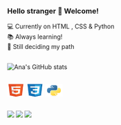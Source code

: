 ### Hello stranger 👋 Welcome!
💻 Currently on HTML , CSS & Python<br>
📚 Always learning!<br>
🎡 Still deciding my path<br>

##
![Ana's GitHub stats](https://github-readme-stats.vercel.app/api?username=ananunesdev&show_icons=true&theme=onedark)

<div style="display: inline_block"><br>
    <img allign="center" alt="Ana-HTML" height="30" width="40" src="https://raw.githubusercontent.com/devicons/devicon/master/icons/html5/html5-original.svg">
    <img allign="center" alt="Ana-CSS" height="30" width="40" src="https://raw.githubusercontent.com/devicons/devicon/master/icons/css3/css3-original.svg">
    <img allign="center" alt="Ana-Python" height="30" width="40" src="https://raw.githubusercontent.com/devicons/devicon/master/icons/python/python-original.svg">
</div>

##

<div>
    <a href="https://instagram.com/a.nuniv" target="_blank"><img src="https://img.shields.io/badge/Instagram%20%20-white?style=for-the-badge&logo=instagram" target="_blank"></a>
    <a href="https://www.linkedin.com/in/ananunesn/" target="_blank"><img src="https://img.shields.io/badge/LinkedIn%20%20-blue?style=for-the-badge&logo=linkedin" target="_blank"></a>
    <a href="mailto:ananunes.dev" target="_blank"><img src="https://img.shields.io/badge/Gmail%20%20-darkred?style=for-the-badge&logo=gmail" target="_blank"></a>
</div>
